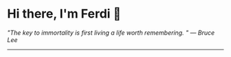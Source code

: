 <h1>Hi there, I'm Ferdi 👋</h1>

<p><em>
  "The key to immortality is first living a life worth remembering. " — Bruce Lee
</em></p>

---
